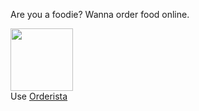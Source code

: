 Are you a foodie?
Wanna order food online.

<img src="https://annamaliakal.github.io/OrderistaFood.github.io/logo.jpeg" width="100" height="100"/><br/>
Use [Orderista](https://annamaliakal.github.io/OrderistaFood.github.io/)
